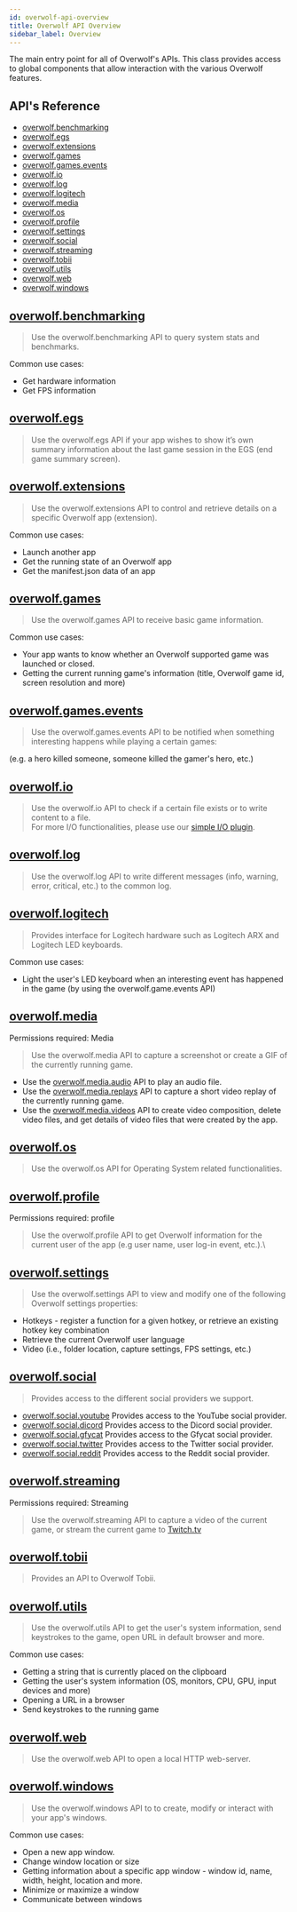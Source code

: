 ```yaml
---
id: overwolf-api-overview
title: Overwolf API Overview
sidebar_label: Overview
---
```


The main entry point for all of Overwolf's APIs.
This class provides access to global components that allow interaction with the various Overwolf features.

## API's Reference

* [overwolf.benchmarking](#overwolfbenchmarking-docs-api-overwolf-benchmarking)
* [overwolf.egs](#overwolfegs-docs-api-overwolf-egs)
* [overwolf.extensions](#overwolfextensions-docs-api-overwolf-extensions)
* [overwolf.games](#overwolfgames-docs-api-overwolf-games)
* [overwolf.games.events](#overwolfgamesevents-docs-api-overwolf-games-events)
* [overwolf.io](#overwolfio-docs-api-overwolf-io)
* [overwolf.log](#overwolflog-docs-api-overwolf-log)
* [overwolf.logitech](#overwolflogitech-docs-api-overwolf-logitech)
* [overwolf.media](#overwolfmedia-docs-api-overwolf-media)
* [overwolf.os](#overwolfos-docs-api-overwolf-os)
* [overwolf.profile](#overwolfprofile-docs-api-overwolf-profile)
* [overwolf.settings](#overwolfsettings-docs-api-overwolf-settings)
* [overwolf.social](#overwolfsocial-docs-api-overwolf-social)
* [overwolf.streaming](#overwolfstreaming-docs-api-overwolf-streaming)
* [overwolf.tobii](#overwolftobii-docs-api-overwolf-tobii)
* [overwolf.utils](#overwolfutils-docs-api-overwolf-utils)
* [overwolf.web](#overwolfweb-docs-api-overwolf-web)
* [overwolf.windows](#overwolfwindows-docs-api-overwolf-windows)

## [overwolf.benchmarking](api/overwolf-benchmarking.md)

> Use the overwolf.benchmarking API to query system stats and benchmarks.

Common use cases:

* Get hardware information
* Get FPS information

## [overwolf.egs](api/overwolf-egs.md)

> Use the overwolf.egs API if your app wishes to show it’s own summary information about the last game session in the EGS (end game summary screen).

## [overwolf.extensions](api/overwolf-extensions.md)

> Use the overwolf.extensions API to control and retrieve details on a specific Overwolf app (extension).

Common use cases:

* Launch another app
* Get the running state of an Overwolf app
* Get the manifest.json data of an app

## [overwolf.games](api/overwolf-games.md)

> Use the overwolf.games API to receive basic game information.

Common use cases:

* Your app wants to know whether an Overwolf supported game was launched or closed.
* Getting the current running game's information (title, Overwolf game id, screen resolution and more)

## [overwolf.games.events](api/overwolf-games-events.md)

> Use the overwolf.games.events API to be notified when something interesting happens while playing a certain games:

 (e.g. a hero killed someone, someone killed the gamer's hero, etc.)

## [overwolf.io](api/overwolf-io.md)

> Use the overwolf.io API to check if a certain file exists or to write content to a file.\
For more I/O functionalities, please use our [simple I/O plugin](../topics/simple-io-plugin).

## [overwolf.log](api/overwolf-log.md)

> Use the overwolf.log API to write different messages (info, warning, error, critical, etc.) to the common log.

## [overwolf.logitech](api/overwolf-logitech.md)

> Provides interface for Logitech hardware such as Logitech ARX and Logitech LED keyboards.

Common use cases:

* Light the user's LED keyboard when an interesting event has happened in the game (by using the overwolf.game.events API)

## [overwolf.media](api/overwolf-media.md)

Permissions required: Media

> Use the overwolf.media API to capture a screenshot or create a GIF of the currently running game.

* Use the [overwolf.media.audio](api/overwolf-media-audio.md) API to play an audio file.
* Use the [overwolf.media.replays](api/overwolf-media-replays.md) API to capture a short video replay of the currently running game.
* Use the [overwolf.media.videos](api/overwolf-media-videos.md) API to create video composition, delete video files, and get details of video files that were created by the app.

## [overwolf.os](api/overwolf-os.md)

> Use the overwolf.os API for Operating System related functionalities.


## [overwolf.profile](api/overwolf-profile.md)

Permissions required: profile

> Use the overwolf.profile API to get Overwolf information for the current user of the app (e.g user name, user log-in event, etc.).\


## [overwolf.settings](api/overwolf-settings.md)

> Use the overwolf.settings API to view and modify one of the following Overwolf settings properties:

* Hotkeys - register a function for a given hotkey, or retrieve an existing hotkey key combination
* Retrieve the current Overwolf user language
* Video (i.e., folder location, capture settings, FPS settings, etc.)

## [overwolf.social](api/overwolf-social.md)

> Provides access to the different social providers we support.

* [overwolf.social.youtube](api/overwolf-social-youtube.md) Provides access to the YouTube social provider.
* [overwolf.social.dicord](api/overwolf-social-discord.md) Provides access to the Dicord social provider.
* [overwolf.social.gfycat](api/overwolf-social-gfycat.md) Provides access to the Gfycat social provider.
* [overwolf.social.twitter](api/overwolf-social-twitter.md) Provides access to the Twitter social provider.
* [overwolf.social.reddit](api/overwolf-social-reddit.md) Provides access to the Reddit social provider.


## [overwolf.streaming](api/overwolf-streaming.md)

Permissions required: Streaming

> Use the overwolf.streaming API to capture a video of the current game, or stream the current game to [Twitch.tv](https://www.twitch.tv/)

## [overwolf.tobii](api/overwolf-tobii.md)

> Provides an API to Overwolf Tobii.

## [overwolf.utils](api/overwolf-utils.md)

> Use the overwolf.utils API to get the user's system information, send keystrokes to the game, open URL in default browser and more.

Common use cases:

* Getting a string that is currently placed on the clipboard
* Getting the user's system information (OS, monitors, CPU, GPU, input devices and more)
* Opening a URL in a browser
* Send keystrokes to the running game


## [overwolf.web](api/overwolf-web.md)

> Use the overwolf.web API to open a local HTTP web-server.

## [overwolf.windows](api/overwolf-windows.md)

> Use the overwolf.windows API to to create, modify or interact with your app's windows.

Common use cases:

* Open a new app window.
* Change window location or size
* Getting information about a specific app window - window id, name, width, height, location and more.
* Minimize or maximize a window
* Communicate between windows
